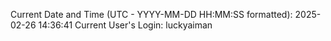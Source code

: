 Current Date and Time (UTC - YYYY-MM-DD HH:MM:SS formatted): 2025-02-26 14:36:41
Current User's Login: luckyaiman
